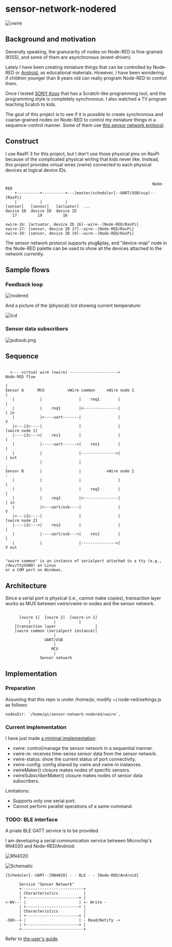 # sensor-network-nodered

![vwire](./doc/vwire.png)

## Background and motivation

Generally speaking, the granurarity of nodes on Node-RED is fine-grained (KISS), and some of them are asynchronous (event-driven).

Lately I have been creating miniature things that can be controlled by Node-RED or [Android](https://github.com/araobp/sensor-network-android), as educational materials. However, I have been wondering if children younger than 8 years old can really program Node-RED to control them.

Once I tested [SONY Koov](https://www.sony.com/koov) that has a Scratch-like programming tool, and the programming style is completely synchronous. I also watched a TV program teaching Scatch to kids.

The goal of this project is to see if it is possible to create synchronous and coarse-grained nodes on Node-RED to control my miniature things in a sequence-control manner. Some of them use [this sensor network protocol](https://github.com/araobp/sensor-network).

## Construct

I use RasPi 3 for this project, but I don't use those physical pins on RasPi because of the complicated physical wirling that kids never like. Instead, this project provides virtual wires (vwire) connected to each physical devices at logical device IDs.

```

                                                                Node-RED
    +----------+----------+---[master/scheduler]--UART/USB(vcp)--[RasPi]
    |          |          |
[sensor]   [sensor]   [actuator]  ...
device ID  device ID  device ID
   17         19         16
   
vwire-16: [actuator, device ID 16]--wire--[Node-RED/RasPi]
vwire-17: [sensor, device ID 17]--wire--[Node-RED/RasPi]
vwire-19: [sensor, device ID 19]--wire--[Node-RED/RasPi]

```

The sensor network protocol supports plug&play, and "device-map" node in the Node-RED palette can be used to show all the devices attached to the network currently.

## Sample flows

### Feedback loop

![nodered](./doc/flow.png)

And a picture of the (physical) lcd showing current temperature:

![lcd](./doc/lcd.jpg)

### Sensor data subscribers

![pubsub.png](./doc/pubsub.png)

## Sequence

```

  <--- virtual wire (vwire) --------------------->                Node-RED flow
                                                                        |
Sensor A      MCU          vWire common     vWire node 1                |
   |           |                |    req1        |                      |
   |           |    req1        |<---------------|                      | in
   |           |<----uart-------|                |                      V
   |<---i2c----|                |                |               [vwire node 1]
   |----i2c--->|    res1        |                |                      |
   |           |-----uart------>|    res1        |                      |
   |           |                |--------------->|                      | out
               |                |                                       :
Sensor B       |                |           vWire node 2                :
   |           |                |                |                      |
   |           |                |    req2        |                      |
   |           |    req2        |<---------------|                      | in
   |           |<---uart/usb----|                |                      V
   |<---i2c----|                |                |               [vwire node 2]
   |----i2c--->|    res2        |                |                      |
   |           |----uart/usb--->|    res2        |                      |
   |           |                |--------------->|                      V out


"vwire common" is an instance of serialport attached to a tty (e.g., /dev/ttyUSB0) on Linux
or a COM port on Windows.

```

## Architecture

Since a serial port is physical (i.e., cannot make copies), transaction layer works as MUX between vwire/vwire-in nodes and the sensor network.

```

      [vwire 1]  [vwire 2]  [vwire-in 1]
          |          |          |
    [transaction layer                 ]
    [vwire common (serialport instance)]
                     |
                 UART/USB
                     |
                    MCU
                     |
               Sensor network
```

## Implementation

### Preparation

Assuming that this repo is under /home/pi, modify ~/.node-red/settings.js as follows:

```
nodesDir: '/home/pi/sensor-network-nodered/vwire',
```

### Current implementation

I have just made [a minimal implementation](./vwire):
- vwire: control/manage the sensor network in a sequential manner.
- vwire-in: receives time-series sensor data from the sensor network.
- vwire-status: show the current status of port connectivity.
- vwire-config: config shared by vwire and vwire-in instances.
- vwireMaker() closure makes nodes of specific sensors.
- vwireSubscriberMaker() closure makes nodes of sensor data subscribers.

Limitations:
- Supports only one serial port.
- Cannot perform parallel operations of a same command.

### TODO: BLE interface

A priate BLE GATT service is to be provided.

I am developing a serial communication service between Microchip's RN4020 and Node-RED/Android:

![RN4020](./doc/ble.png)

![Schematic](./doc/ble.jpg)

```
[Scheduler]--UART--[RN4020] - - BLE - - [Node-RED/Android]

      Service "Sensor Network"
      +---------------------------+
      | Characteristics           |
      | +-----------------------+ |
<-WV--- |                       | <- Write -
      | +-----------------------+ |
      | Characteristics           |
      | +-----------------------+ |
-SHU--> |                       | - Read/Notify ->
      | +-----------------------+ |
      +---------------------------+
```

Refer to [the user's guide](http://ww1.microchip.com/downloads/en/DeviceDoc/70005191B.pdf#search=%27RN4020%27).

